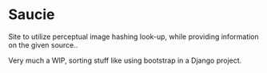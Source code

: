 # Saucie
Site to utilize perceptual image hashing look-up, while providing information on the given source.. 

Very much a WIP, sorting stuff like using bootstrap in a Django project.
